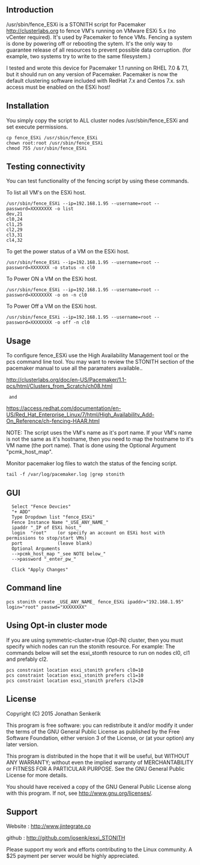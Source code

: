 Introduction
------------

/usr/sbin/fence_ESXi is a STONITH script for Pacemaker <http://clusterlabs.org> to fence VM's running on VMware ESXi 5.x (no vCenter required).   It's used by Pacemaker to fence VMs.  Fencing a system is done by powering off or rebooting the sytem.  It's the only way to guarantee release of all resources to prevent possible data corruption.  (for example, two systems try to write to the same filesystem.)

I tested and wrote this device for Pacemaker 1.1 running on RHEL 7.0 & 7.1, but it should run on any version of Pacemaker.  Pacemaker is now the default clustering software included with RedHat 7.x and Centos 7.x.  ssh access must be enabled on the ESXi host!


Installation
------------------------

  You simply copy the script to ALL cluster nodes /usr/sbin/fence_ESXi and set execute permissions.

```
cp fence_ESXi /usr/sbin/fence_ESXi
chown root:root /usr/sbin/fence_ESXi
chmod 755 /usr/sbin/fence_ESXi
```


Testing connectivity
--------------------

  You can test functionality of the fencing script by using these commands.

  To list all VM's on the ESXi host.

```
/usr/sbin/fence_ESXi --ip=192.168.1.95 --username=root --password=XXXXXXXX -o list
dev,21
cl0,24
cl1,25
cl2,29
cl3,31
cl4,32
```

  To get the power status of a VM on the ESXi host.

```
/usr/sbin/fence_ESXi --ip=192.168.1.95 --username=root --password=XXXXXXX -o status -n cl0
```

  To Power ON a VM on the ESXi host.

```
/usr/sbin/fence_ESXi --ip=192.168.1.95 --username=root --password=XXXXXXXX -o on -n cl0
```

  To Power Off a VM on the ESXi host.

```
/usr/sbin/fence_ESXi --ip=192.168.1.95 --username=root --password=XXXXXXXX -o off -n cl0
```

Usage
-----

  To configure fence_ESXi use the High Availability Management tool or the pcs command line tool.  You may want to review the STONITH section of the pacemaker manual to use all the paramaters available..

  <http://clusterlabs.org/doc/en-US/Pacemaker/1.1-pcs/html/Clusters_from_Scratch/ch08.html>

     and

  <https://access.redhat.com/documentation/en-US/Red_Hat_Enterprise_Linux/7/html/High_Availability_Add-On_Reference/ch-fencing-HAAR.html>

  NOTE: The script uses the VM's name as it's port name.   If your VM's name is not the same as it's hostname, then you need to map the hostname to it's VM name (the port name). That is done using the Optional Argument "pcmk_host_map".

  Monitor pacemaker log files to watch the status of the fencing script.

```
tail -f /var/log/pacemaker.log |grep stonith
```


GUI
---

```
  Select "Fence Devcies"
  "+ ADD"
  Type Dropdown list "fence_ESXi"
  Fence Instance Name "_USE_ANY_NAME_"
  ipaddr "_IP of ESXi host_"
  login  "root"    (or specify an account on ESXi host with permissions to stop/start VMs)
  port             (leave blank)
  Optional Arguments
  -->pcmk_host_map "_see NOTE below_"
  -->password "_enter_pw_"

  Click "Apply Changes"
```


Command line
------------

```
pcs stonith create _USE_ANY_NAME_ fence_ESXi ipaddr="192.168.1.95" login="root" passwd="XXXXXXXX"
```


Using Opt-in cluster mode
-------------------------

  If you are using symmetric-cluster=true (Opt-IN) cluster, then you must specify which nodes can run the stonith resource. For example: The commands below will set the esxi_stonth resource to run on nodes cl0, cl1 and prefably cl2.

```
pcs constraint location esxi_stonith prefers cl0=10
pcs constraint location esxi_stonith prefers cl1=10
pcs constraint location esxi_stonith prefers cl2=20
```


License
-------

Copyright (C) 2015 Jonathan Senkerik

This program is free software: you can redistribute it and/or modify
it under the terms of the GNU General Public License as published by
the Free Software Foundation, either version 3 of the License, or
(at your option) any later version.

This program is distributed in the hope that it will be useful,
but WITHOUT ANY WARRANTY; without even the implied warranty of
MERCHANTABILITY or FITNESS FOR A PARTICULAR PURPOSE.  See the
GNU General Public License for more details.

You should have received a copy of the GNU General Public License
along with this program.  If not, see <http://www.gnu.org/licenses/>.


Support
-------
  Website : http://www.jintegrate.co

  github  : http://github.com/josenk/esxi_STONITH

  Please support my work and efforts contributing to the Linux community.  A $25 payment per server would be highly appreciated.

